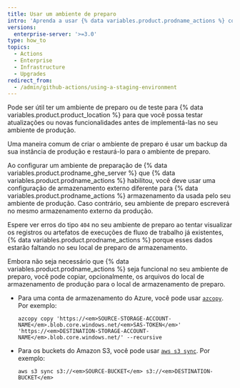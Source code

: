 ```yaml
---
title: Usar um ambiente de preparo
intro: 'Aprenda a usar {% data variables.product.prodname_actions %} com ambientes de preparo de {% data variables.product.prodname_ghe_server %}.'
versions:
  enterprise-server: '>=3.0'
type: how_to
topics:
  - Actions
  - Enterprise
  - Infrastructure
  - Upgrades
redirect_from:
  - /admin/github-actions/using-a-staging-environment
---
```

Pode ser útil ter um ambiente de preparo ou de teste para {% data variables.product.product_location %} para que você possa testar atualizações ou novas funcionalidades antes de implementá-las no seu ambiente de produção.

Uma maneira comum de criar o ambiente de preparo é usar um backup da sua instância de produção e restaurá-lo para o ambiente de preparo.

Ao configurar um ambiente de preparação de {% data variables.product.prodname_ghe_server %} que {% data variables.product.prodname_actions %} habilitou, você deve usar uma configuração de armazenamento externo diferente para {% data variables.product.prodname_actions %} armazenamento da usada pelo seu ambiente de produção. Caso contrário, seu ambiente de preparo escreverá no mesmo armazenamento externo da produção.

Espere ver erros do tipo `404` no seu ambiente de preparo ao tentar visualizar os registros ou artefatos de execuções de fluxo de trabalho já existentes, {% data variables.product.prodname_actions %} porque esses dados estarão faltando no seu local de preparo de armazenamento.

Embora não seja necessário que {% data variables.product.prodname_actions %} seja funcional no seu ambiente de preparo, você pode copiar, opcionalmente, os arquivos do local de armazenamento de produção para o local de armazenamento de preparo.

* Para uma conta de armazenamento do Azure, você pode usar [`azcopy`](https://docs.microsoft.com/en-us/azure/storage/common/storage-use-azcopy-blobs#copy-all-containers-directories-and-blobs-to-another-storage-account). Por exemplo:

  ```shell
  azcopy copy 'https://<em>SOURCE-STORAGE-ACCOUNT-NAME</em>.blob.core.windows.net/<em>SAS-TOKEN</em>' 'https://<em>DESTINATION-STORAGE-ACCOUNT-NAME</em>.blob.core.windows.net/' --recursive
  ```
* Para os buckets do Amazon S3, você pode usar [`aws s3 sync`](https://awscli.amazonaws.com/v2/documentation/api/latest/reference/s3/sync.html). Por exemplo:

  ```shell
  aws s3 sync s3://<em>SOURCE-BUCKET</em> s3://<em>DESTINATION-BUCKET</em>
  ```
